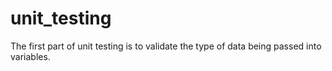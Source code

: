 # unit_testing
The first part of unit testing is to validate the type of data being passed into variables.
